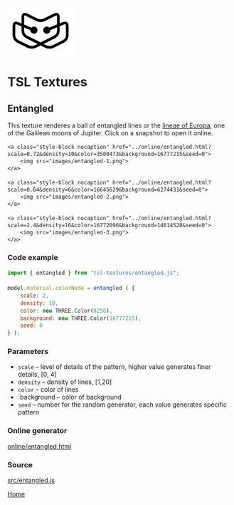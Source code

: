 <img class="logo" src="../assets/logo/logo.png">


# TSL Textures


## Entangled
This texture renderes a ball of entangled lines or the
[lineae of Europa](https://en.wikipedia.org/wiki/Europa_(moon)#Lineae),
one of the Galilean moons of Jupiter. Click on a snapshot to
open it online.

<p class="gallery">

	<a class="style-block nocaption" href="../online/entangled.html?scale=0.72&density=10&color=3500473&background=16777215&seed=0">
		<img src="images/entangled-1.png">
	</a>

	<a class="style-block nocaption" href="../online/entangled.html?scale=0.64&density=6&color=16645629&background=6274431&seed=0">
		<img src="images/entangled-2.png">
	</a>

	<a class="style-block nocaption" href="../online/entangled.html?scale=2.4&density=16&color=16772096&background=14614528&seed=0">
		<img src="images/entangled-3.png">
	</a>

</p>


### Code example

```js
import { entangled } from "tsl-textures/entangled.js";

model.material.colorNode = entangled ( {
	scale: 2,
	density: 10,
	color: new THREE.Color(8256),
	background: new THREE.Color(16777215),
	seed: 0
} );
```


### Parameters

* `scale` &ndash; level of details of the pattern, higher value generates finer details, [0, 4]
* `density` &ndash; density of lines, [1,20]
* `color` &ndash; color of lines
* `background &ndash; color of background
* `seed` &ndash; number for the random generator, each value generates specific pattern


### Online generator

[online/entangled.html](../online/entangled.html)


### Source

[src/entangled.js](https://github.com/boytchev/tsl-textures/blob/main/src/entangled.js)


		
<div class="footnote">
	<a href="../">Home</a>
</div>